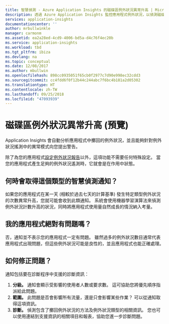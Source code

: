 ```yaml
---
title: 智慧偵測 - Azure Application Insights 的磁碟區例外狀況異常升高 | Microsoft Docs
description: 透過 Azure Application Insights 監控應用程式例外狀況，以偵測磁碟區例外狀況的異常模式。
services: application-insights
documentationcenter: ''
author: mrbullwinkle
manager: carmonm
ms.assetid: ea2a28ed-4cd9-4006-bd5a-d4c76f4ec20b
ms.service: application-insights
ms.workload: tbd
ms.tgt_pltfrm: ibiza
ms.devlang: na
ms.topic: conceptual
ms.date: 12/08/2017
ms.author: mbullwin
ms.openlocfilehash: 898cc0935051f65cb0f2977c7d90e998ec32cdd3
ms.sourcegitcommit: cc4fdd6f0f12b44c244abc7f6bc4b181a2d05302
ms.translationtype: HT
ms.contentlocale: zh-TW
ms.lasthandoff: 09/25/2018
ms.locfileid: "47093939"
---
```

# <a name="abnormal-rise-in-exception-volume-preview"></a>磁碟區例外狀況異常升高 (預覽)

Application Insights 會自動分析應用程式中擲回的例外狀況，並且能夠針對例外狀況搖測中的異常模式向您提出警告。

除了為您的應用程式[設定例外狀況報告](https://docs.microsoft.com/azure/application-insights/app-insights-asp-net-exceptions#set-up-exception-reporting)以外，這項功能不需要任何特殊設定。 當您的應用程式產生足夠的例外狀況遙測時，它就會是在作用中狀態。

## <a name="when-would-i-get-this-type-of-smart-detection-notification"></a>何時會取得這個類型的智慧偵測通知？
如果您的應用程式在某一天 (相較於過去七天的計算基準) 發生特定類型例外狀況的次數異常升高，您就可能會收到此類通知。
系統會使用機器學習演算法來偵測例外狀況計數升高的狀況，同時將應用程式使用量自然成長的情況納入考量。

## <a name="does-my-app-definitely-have-a-problem"></a>我的應用程式絕對有問題嗎？
否，通知並不表示您的應用程式一定有問題。 雖然過多的例外狀況數目通常代表應用程式出現問題，但這些例外狀況可能是良性的，並且應用程式也能正確處理。

## <a name="how-do-i-fix-it"></a>如何修正問題？
通知包括要在診斷程序中支援的診斷資訊：
1. **分級。** 通知會顯示受影響的使用者人數或要求數。 這可協助您將優先順序指派給此問題。
2. **範圍。** 此問題是否會影響所有流量，還是只會影響某些作業？ 可以從通知取得這項資訊。
3. **診斷。** 偵測包含了擲回例外狀況的方法及例外狀況類型的相關資訊。 您也可以使用連結到支援資訊的相關項目和報表，協助您進一步診斷問題。